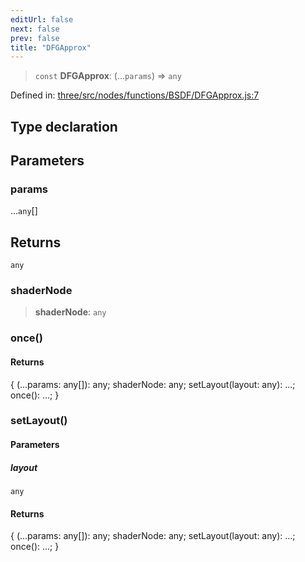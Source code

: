 ```yaml
---
editUrl: false
next: false
prev: false
title: "DFGApprox"
---
```


> `const` **DFGApprox**: (...`params`) => `any`

Defined in: [three/src/nodes/functions/BSDF/DFGApprox.js:7](https://github.com/DefinitelyMaybe/three-i18n/blob/fa57b79433d1c349ffb23a78727299c8d4190136/three/src/nodes/functions/BSDF/DFGApprox.js#L7)

## Type declaration

## Parameters

### params

...`any`[]

## Returns

`any`

### shaderNode

> **shaderNode**: `any`

### once()

#### Returns

\{ (...params: any\[\]): any; shaderNode: any; setLayout(layout: any): ...; once(): ...; \}

### setLayout()

#### Parameters

##### layout

`any`

#### Returns

\{ (...params: any\[\]): any; shaderNode: any; setLayout(layout: any): ...; once(): ...; \}
